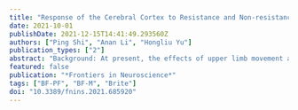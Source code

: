```yaml
---
title: "Response of the Cerebral Cortex to Resistance and Non-resistance Exercise Under Different Trajectories: A Functional Near-Infrared Spectroscopy Study"
date: 2021-10-01
publishDate: 2021-12-15T14:41:49.293560Z
authors: ["Ping Shi", "Anan Li", "Hongliu Yu"]
publication_types: ["2"]
abstract: "Background: At present, the effects of upper limb movement are generally evaluated from the level of motor performance. The purpose of this study is to evaluate the response of the cerebral cortex to different upper limb movement patterns from the perspective of neurophysiology.   Method: Thirty healthy adults (12 females, 18 males, mean age 23.9 ± 0.9 years) took resistance and non-resistance exercises under four trajectories (T1: left and right straight-line movement; T2: front and back straight-line movement; T3: clockwise and anticlockwise drawing circle movement; and T4: clockwise and anticlockwise character ⁕ movement). Each movement included a set of periodic motions composed of a 30-s task and a 30-s rest. Functional near-infrared spectroscopy (fNIRS) was used to measure cerebral blood flow dynamics. Primary somatosensory cortex (S1), supplementary motor area (SMA), pre-motor area (PMA), primary motor cortex (M1), and dorsolateral prefrontal cortex (DLPFC) were chosen as regions of interests (ROIs). Activation maps and symmetric heat maps were applied to assess the response of the cerebral cortex to different motion patterns.   Result: The activation of the brain cortex was significantly increased during resistance movement for each participant. Specifically, S1, SMA, PMA, and M1 had higher participation during both non-resistance movement and resistance movement. Compared to non-resistance movement, the resistance movement caused an obvious response in the cerebral cortex. The task state and the resting state were distinguished more obviously in the resistance movement. Four trajectories can be distinguished under non-resistance movement.   Conclusion: This study confirmed that the response of the cerebral motor cortex to different motion patterns was different from that of the neurophysiological level. It may provide a reference for the evaluation of resistance training effects in the future."
featured: false
publication: "*Frontiers in Neuroscience*"
tags: ["BF-PF", "BF-M", "Brite"]
doi: "10.3389/fnins.2021.685920"
---
```



